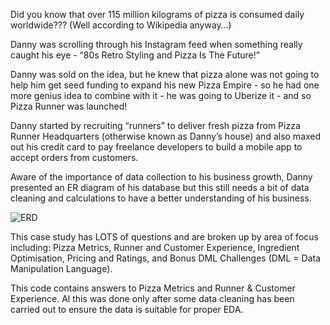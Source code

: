 Did you know that over 115 million kilograms of pizza is consumed daily worldwide??? (Well according to Wikipedia anyway…)

Danny was scrolling through his Instagram feed when something really caught his eye - “80s Retro Styling and Pizza Is The Future!”

Danny was sold on the idea, but he knew that pizza alone was not going to help him get seed funding to expand his new Pizza Empire - so he had one more genius idea to combine with it - he was going to Uberize it - and so Pizza Runner was launched!

Danny started by recruiting “runners” to deliver fresh pizza from Pizza Runner Headquarters (otherwise known as Danny’s house) and also maxed out his credit card to pay freelance developers to build a mobile app to accept orders from customers.

Aware of the importance of data collection to his business growth, Danny presented an ER diagram of his database but this still needs a bit of data cleaning and calculations to have a better understanding of his business.


![ERD](https://github.com/Originalfemo/Danny-Ma-Case-Study-2-Pizza-runner-/assets/66992229/e93da4f3-ea3c-48c3-87ea-eb88bbc67e2e)

This case study has LOTS of questions and are broken up by area of focus including: Pizza Metrics, Runner and Customer Experience, Ingredient Optimisation, Pricing and Ratings, and Bonus DML Challenges (DML = Data Manipulation Language).

This code contains answers to Pizza Metrics and Runner & Customer Experience. Al this was done only after some data cleaning has been carried out to ensure the data is suitable for proper EDA.
